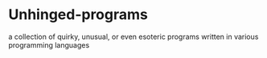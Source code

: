 # Unhinged-programs
a collection of quirky, unusual, or even esoteric programs written in various programming languages
